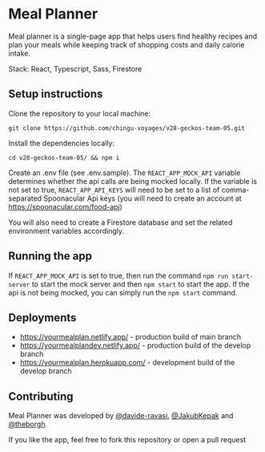 # Meal Planner 

Meal planner is a single-page app that helps users find healthy recipes and plan your meals while keeping track of shopping costs and daily calorie intake.

Stack: React, Typescript, Sass, Firestore

## Setup instructions

Clone the repository to your local machine:

`git clone https://github.com/chingu-voyages/v28-geckos-team-05.git`

Install the dependencies locally:

`cd v28-geckos-team-05/ && npm i`

Create an .env file (see .env.sample). The `REACT_APP_MOCK_API` variable determines whether the api calls are being mocked locally. If the variable is not set to true, `REACT_APP_API_KEYS` will need to be set to a list of comma-separated Spoonacular Api keys (you will need to create an account at https://spoonacular.com/food-api)

You will also need to create a Firestore database and set the related environment variables accordingly.

## Running the app

If `REACT_APP_MOCK_API` is set to true, then run the command `npm run start-server` to start the mock server and then `npm start` to start the app. If the api is not being mocked, you can simply run the `npm start` command.

## Deployments

* https://yourmealplan.netlify.app/ - production build of main branch
* https://yourmealplandev.netlify.app/  - production build of the develop branch
* https://yourmealplan.herokuapp.com/ - development build of the develop branch

## Contributing

Meal Planner was developed by [@davide-ravasi](https://github.com/davide-ravasi), [@JakubKepak](https://github.com/JakubKepak) and [@theborgh](https://github.com/theborgh).

If you like the app, feel free to fork this repository or open a pull request